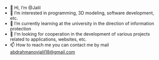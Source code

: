 - 👋 Hi, I’m @Jalil
- 👀 I’m interested in  programming, 3D modeling, software development, etc.
- 🌱 I’m currently learning at the university in the direction of information protection
- 💞️  I'm looking for cooperation in the development of various projects related to applications, websites, etc.
- 📫 How to reach me you can contact me by mail abdrahmanovjalil18@gmail.com

<!---
yunets01/yunets01 is a ✨ special ✨ repository because its `README.md` (this file) appears on your GitHub profile.
You can click the Preview link to take a look at your changes.
--->
